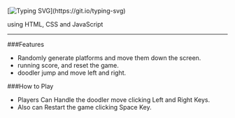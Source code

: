 [![Typing SVG](https://readme-typing-svg.herokuapp.com?size=32&vCenter=true&width=760&lines=Doodle+Jump;)](https://git.io/typing-svg)

using HTML, CSS and JavaScript

<hr>

###Features

* Randomly generate platforms and move them down the screen. 
* running score, and reset the game.
* doodler jump and move left and right.

###How to Play

* Players Can Handle the doodler move clicking Left and Right Keys.
* Also can Restart the game clicking Space Key.